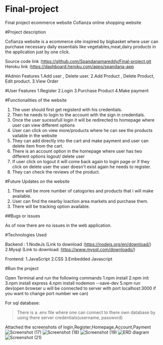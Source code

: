 # Final-project
Final project ecommerce website
Cofianza online shopping website

#Project description 

Cofianza website is a  ecommerce site inspired by bigbasket where user can purchase necessary daily essentials like vegetables,meat,dairy products in the application just by one click.

Source code link :https://github.com/Spandanamareddy/Final-project.git
Heroku link :https://dashboard.heroku.com/apps/spandana-app

#Admin Features
1.Add user , Delete user.
2.Add Product , Delete Product, Edit product.
3.View Order

#User Features 
1.Register
2.Login 
3.Purchase Product
4.Make payment

#Functionalities of the website 

1. The user should first get registerd with his credentials.
2. Then he needs to login to the account with the sign in credentials.
3. Once the user sucessfull login it will be redirected to homepage where user can view different options
4. User can click on view more/products where he can see the products vailable in the website
5. They can add directly into the cart and make payment and user can delete item from the cart.
6. There is an account option in the homepage where user has two different options
logout/ delete user 
7. If user click on logout it will come back again to login page or if they click on 
delete user the user doesn't exist again he needs to register.
8. They can check the reviews of the product.

#Future Updates on the website 

1. There will be more number of catogories and products that i will make available.
2. User can find the nearby loaction area markets and purchase them.
3. There will be tracking option available.

##Bugs or issues 
 
As of now there are no issues in the web application. 

#Technologies Used 

Backend :
1.NodeJs (Link to download :https://nodejs.org/en/download/)
2.Mysql  (Link to download: https://www.mysql.com/downloads/)

Frontend:
1.JavaScript
2.CSS
3.Embedded Javascript

#Run the project 

Open Terminal and run the following commands
1.npm install
2.npm init
3.npm install express
4.npm install nodemon --save-dev
5.npm run dev(open browser u will be connected to server with port localhost:3000 if you want to change port number we can)

 For sql database:
 > There is a .env file where one can connect to there own database by using there server credentials(username, password)

 Attached the screenshots of login,Register,Homepage,Account,Payment
 ![Screenshot (17)](https://user-images.githubusercontent.com/103222225/168937713-0b253599-abc7-410e-a001-9ead7ae40e82.png)
![Screenshot (18)](https://user-images.githubusercontent.com/103222225/168937738-e27ddd9a-efc6-4942-9903-27161e0bb4b7.png)
![Screenshot (19)](https://user-images.githubusercontent.com/103222225/168937750-b6aba863-12ed-45dc-93aa-d70c08963925.png)
![ERD diagram](https://user-images.githubusercontent.com/103222225/168937824-3169a474-97de-4a2b-b956-1c053bfa6059.jpg)
![Screenshot (21)](https://user-images.githubusercontent.com/103222225/168937887-f4b1ee39-3601-4fe8-9646-fbc89e2a81f5.png)


 



